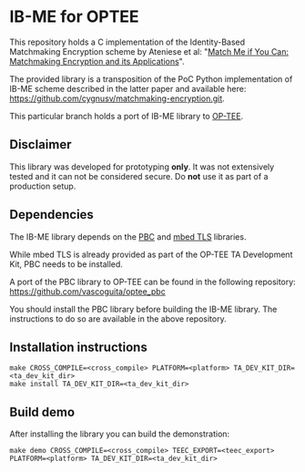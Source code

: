 # IB-ME for OPTEE
This repository holds a C implementation of the Identity-Based Matchmaking Encryption scheme by Ateniese et al: "[Match Me if You Can: Matchmaking Encryption and its Applications](https://eprint.iacr.org/2018/1094.pdf)".

The provided library is a transposition of the PoC Python implementation of IB-ME scheme described in the latter paper and available here: https://github.com/cygnusv/matchmaking-encryption.git.

This particular branch holds a port of IB-ME library to [OP-TEE](https://www.op-tee.org).

## Disclaimer
This library was developed for prototyping **only**. It was not extensively tested and it can not be considered secure.
Do **not** use it as part of a production setup.

## Dependencies
The IB-ME library depends on the [PBC](https://crypto.stanford.edu/pbc/) and [mbed TLS](https://tls.mbed.org/) libraries.

While mbed TLS is already provided as part of the OP-TEE TA Development Kit, PBC needs to be installed.

A port of the PBC library to OP-TEE can be found in the following repository:
https://github.com/vascoguita/optee_pbc

You should install the PBC library before building the IB-ME library.
The instructions to do so are available in the above repository.

## Installation instructions
    make CROSS_COMPILE=<cross_compile> PLATFORM=<platform> TA_DEV_KIT_DIR=<ta_dev_kit_dir>
    make install TA_DEV_KIT_DIR=<ta_dev_kit_dir>

## Build demo
After installing the library you can build the demonstration:

    make demo CROSS_COMPILE=<cross_compile> TEEC_EXPORT=<teec_export> PLATFORM=<platform> TA_DEV_KIT_DIR=<ta_dev_kit_dir>